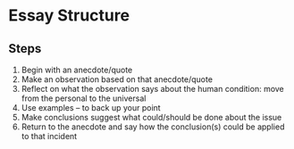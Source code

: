# Essay Structure
## Steps

1. Begin with an anecdote/quote
2. Make an observation based on that anecdote/quote
3. Reflect on what the observation says about the human condition: move from the personal to the universal
4. Use examples – to back up your point
5. Make conclusions suggest what could/should be done about the issue
6. Return to the anecdote and say how the conclusion(s) could be applied to that incident